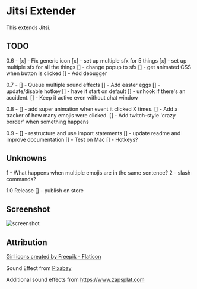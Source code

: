 # Jitsi Extender

This extends Jitsi. 

## TODO 

0.6 - 
[x] - Fix generic icon
[x] - set up multiple sfx for 5 things
[x] - set up multiple sfx for all the things
[] - change popup to sfx
[] - get animated CSS when button is clicked
[] - Add debugger

0.7 - 
[] - Queue multiple sound effects
[] - Add easter eggs
[] - update/disable hotkey
[] - have it start on default
[] - unhook if there's an accident. 
[] - Keep it active even without chat window

0.8 - 
[] - add super animation when event it clicked X times.
[] - Add a tracker of how many emojis were clicked.
[] - Add twitch-style 'crazy border' when something happens

0.9 -
[] - restructure and use import statements
[] - update readme and improve documentation
[] - Test on Mac
[] - Hotkeys?

## Unknowns
1 - What happens when multiple emojis are in the same sentence?
2 - slash commands?



1.0 Release
[] - publish on store
     
## Screenshot
![screenshot](/apps/samples/hello-world/assets/screenshot_1280_800.png)


## Attribution

<a href="https://www.flaticon.com/free-icons/girl" title="girl icons">Girl icons created by Freepik - Flaticon</a>

Sound Effect from <a href="https://pixabay.com/sound-effects/?utm_source=link-attribution&amp;utm_medium=referral&amp;utm_campaign=music&amp;utm_content=6185">Pixabay</a>

Additional sound effects from https://www.zapsplat.com